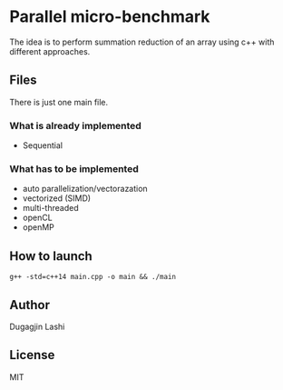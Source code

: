 # Parallel micro-benchmark

The idea is to perform summation reduction of an array using c++ with different approaches.

## Files

There is just one main file.

### What is already implemented

- Sequential

### What has to be implemented

- auto parallelization/vectorazation
- vectorized (SIMD)
- multi-threaded
- openCL
- openMP

## How to launch

```
g++ -std=c++14 main.cpp -o main && ./main
```

## Author

Dugagjin Lashi

## License

MIT

